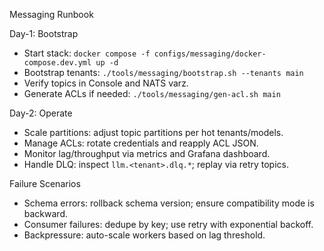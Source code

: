 Messaging Runbook

Day-1: Bootstrap
- Start stack: `docker compose -f configs/messaging/docker-compose.dev.yml up -d`
- Bootstrap tenants: `./tools/messaging/bootstrap.sh --tenants main`
- Verify topics in Console and NATS varz.
- Generate ACLs if needed: `./tools/messaging/gen-acl.sh main`

Day-2: Operate
- Scale partitions: adjust topic partitions per hot tenants/models.
- Manage ACLs: rotate credentials and reapply ACL JSON.
- Monitor lag/throughput via metrics and Grafana dashboard.
- Handle DLQ: inspect `llm.<tenant>.dlq.*`; replay via retry topics.

Failure Scenarios
- Schema errors: rollback schema version; ensure compatibility mode is backward.
- Consumer failures: dedupe by key; use retry with exponential backoff.
- Backpressure: auto-scale workers based on lag threshold.
